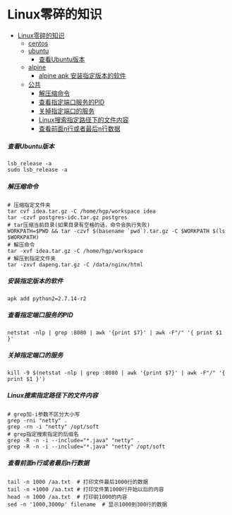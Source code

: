 # Linux零碎的知识

* [Linux零碎的知识]()
  * [centos]()
  * [ubuntu]()
    * [查看Ubuntu版本](#查看Ubuntu版本)
  * [alpine]()
    * [alpine apk 安装指定版本的软件](#安装指定版本的软件)
  * [公共]()
    * [解压缩命令](#压缩命令)
    * [查看指定端口服务的PID](#查看指定端口服务的PID)
    * [关掉指定端口的服务](#关掉指定端口的服务)
    * [Linux搜索指定路径下的文件内容](#Linux搜索指定路径下的文件内容)
    * [查看前面n行或者最后n行数据](#查看前面n行或者最后n行数据)
##### 查看Ubuntu版本
```
lsb_release -a
sudo lsb_release -a
```

##### 解压缩命令
```
# 压缩指定文件夹
tar cvf idea.tar.gz -C /home/hgp/workspace idea
tar -czvf postgres-idc.tar.gz postgres
# tar压缩当前目录(如果目录有空格的话，命令会执行失败)
WORKPATH=$PWD && tar -czvf $(basename `pwd`).tar.gz -C $WORKPATH $(ls $WORKPATH)
# 解压命令
tar -xvf idea.tar.gz -C /home/hgp/workspace
# 解压到指定文件夹
tar -zxvf dapeng.tar.gz -C /data/nginx/html
```

##### 安装指定版本的软件
```
apk add python2=2.7.14-r2
```

##### 查看指定端口服务的PID
```
netstat -nlp | grep :8080 | awk '{print $7}' | awk -F"/" '{ print $1 }'
```

##### 关掉指定端口的服务
```
kill -9 $(netstat -nlp | grep :8080 | awk '{print $7}' | awk -F"/" '{ print $1 }')
```

##### Linux搜索指定路径下的文件内容
```
# grep加-i参数不区分大小写
grep -rni "netty" .
grep -rn -i "netty" /opt/soft
# grep指定搜索指定的后缀名
grep -R -n -i --include="*.java" "netty" .
grep -R -n -i --include="*.java" "netty" /opt/soft
```

##### 查看前面n行或者最后n行数据
```
tail -n 1000 /aa.txt  # 打印文件最后1000行的数据
tail -n +1000 /aa.txt # 打印文件第1000行开始以后的内容
head -n 1000 /aa.txt  # 打印前1000的内容
sed -n '1000,3000p' filename  # 显示1000到300行的数据
```